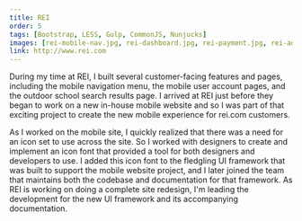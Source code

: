 ```yaml
---
title: REI
order: 5
tags: [Bootstrap, LESS, Gulp, CommonJS, Nunjucks]
images: [rei-mobile-nav.jpg, rei-dashboard.jpg, rei-payment.jpg, rei-addresses.jpg]
link: http://www.rei.com
---
```


During my time at REI, I built several customer-facing features and pages, including the mobile navigation menu, the mobile user account pages, and the outdoor school search results page.  I arrived at REI just before they began to work on a new in-house mobile website and so I was part of that exciting project to create the new mobile experience for rei.com customers.

As I worked on the mobile site, I quickly realized that there was a need for an icon set to use across the site.  So I worked with designers to create and implement an icon font that provided a tool for both designers and developers to use.  I added this icon font to the fledgling UI framework that was built to support the mobile website project, and I later joined the team that maintains both the codebase and documentation for that framework.  As REI is working on doing a complete site redesign, I'm leading the development for the new UI framework and its accompanying documentation.
